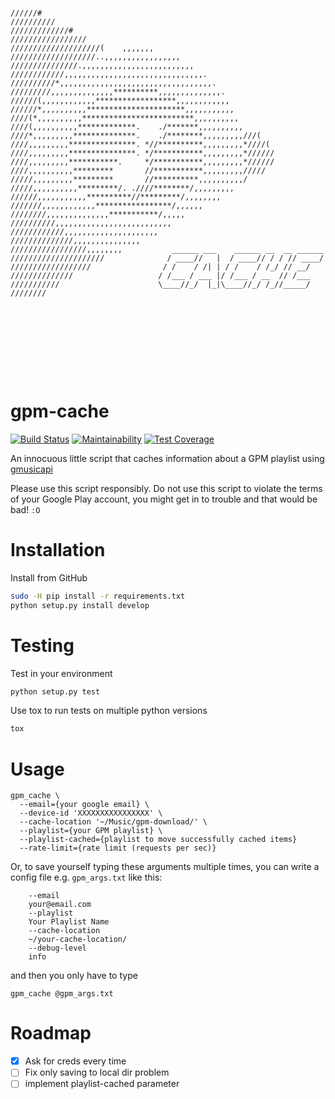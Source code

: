 ```

//////#
//////////
/////////////#
/////////////////
////////////////////(    ,,,,,,,
///////////////////..,,,,,,,,,,,,,,,,,
///////////////.,,,,,,,,,,,,,,,,,,,,,,,,,
////////////,,,,,,,,,,,,,,,,,,,,,,,,,,,,,,,.
//////////*,,,,,,,,,,,,,,,,,,,,,,,,,,,,,,,,,,.
/////////,,,,,,,,,,,,,,**********,,,,,,,,,,,,,,.
//////(,,,,,,,,,,,,******************,,,,,,,,,,,,
//////*,,,,,,,,,,**********************,,,,,,,,,,,
////(*,,,,,,,,,,*************************,,,,,,,,,,
////(,,,,,,,,,,*************.    ./*******,,,,,,,,,,
////*,,,,,,,,,**************.    ./********,,,,,,,,,///(
////,,,,,,,,,***************. *//**********,,,,,,,,,*////(
////,,,,,,,,,***************. */***********,,,,,,,,,*//////
////,,,,,,,,,***********.     */***********,,,,,,,,,*//////
////,,,,,,,,,,*********       //***********,,,,,,,,,/////
/////,,,,,,,,,*********       //**********,,,,,,,,,,/
/////,,,,,,,,,,*********/. .////********/,,,,,,,,,
//////,,,,,,,,,,,**********//*********/,,,,,,,,
///////,,,,,,,,,,,,*****************/,,,,,,
////////,,,,,,,,,,,,,,***********/,,,,,
//////////,,,,,,,,,,,,,,,,,,,,,,,,,,
////////////,,,,,,,,,,,,,,,,,,,,,
//////////////,,,,,,,,,,,,,,,
/////////////////,,,,,,,,           ______ ___    ______ __  __ ______
/////////////////////              / ____//   |  / ____// / / // ____/
//////////////////                / /    / /| | / /    / /_/ // __/
//////////////                   / /___ / ___ |/ /___ / __  // /___
///////////                      \____//_/  |_|\____//_/ /_//_____/
////////










```

gpm-cache
===
[![Build Status](https://travis-ci.org/derwentx/gpm-cache.svg?branch=master)](https://travis-ci.org/derwentx/gpm-cache)
[![Maintainability](https://api.codeclimate.com/v1/badges/f28cbc664d9193b330b3/maintainability)](https://codeclimate.com/github/derwentx/gpm-cache/maintainability)
[![Test Coverage](https://api.codeclimate.com/v1/badges/f28cbc664d9193b330b3/test_coverage)](https://codeclimate.com/github/derwentx/gpm-cache/test_coverage)


An innocuous little script that caches information about a GPM playlist using
[gmusicapi](https://github.com/simon-weber/gmusicapi)

Please use this script responsibly. Do not use this script to violate the terms
of your Google Play account, you might get in to trouble and that would be bad! `:O`

Installation
====

Install from GitHub

```sh
sudo -H pip install -r requirements.txt
python setup.py install develop
```

Testing
====

Test in your environment
```bash
python setup.py test
```

Use tox to run tests on multiple python versions
```bash
tox
```

Usage
====

```
gpm_cache \
  --email={your google email} \
  --device-id 'XXXXXXXXXXXXXXXX' \
  --cache-location '~/Music/gpm-download/' \
  --playlist={your GPM playlist} \
  --playlist-cached={playlist to move successfully cached items}
  --rate-limit={rate limit (requests per sec)}
```

Or, to save yourself typing these arguments multiple times, you can write a config
file e.g. `gpm_args.txt` like this:
```
    --email
    your@email.com
    --playlist
    Your Playlist Name
    --cache-location
    ~/your-cache-location/
    --debug-level
    info
```

and then you only have to type

`gpm_cache @gpm_args.txt`

Roadmap
====

- [x] Ask for creds every time
- [ ] Fix only saving to local dir problem
- [ ] implement playlist-cached parameter
